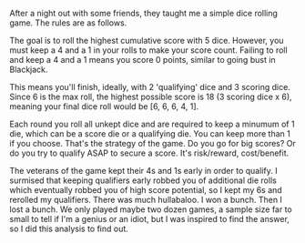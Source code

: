After a night out with some friends, they taught me a simple dice rolling game. The rules are as follows.

The goal is to roll the highest cumulative score with 5 dice. However, you must keep a 4 and a 1 in your rolls to make your score count. Failing to roll and keep a 4 and a 1 means you score 0 points, similar to going bust in Blackjack.

This means you'll finish, ideally, with 2 'qualifying' dice and 3 scoring dice. Since 6 is the max roll, the highest possible score is 18 (3 scoring dice x 6), meaning your final dice roll would be [6, 6, 6, 4, 1].

Each round you roll all unkept dice and are required to keep a minumum of 1 die, which can be a score die or a qualifying die. You can keep more than 1 if you choose. That's the strategy of the game. Do you go for big scores? Or do you try to qualify ASAP to secure a score. It's risk/reward, cost/benefit.

The veterans of the game kept their 4s and 1s early in order to qualify. I surmised that keeping qualifiers early robbed you of additional die rolls which eventually robbed you of high score potential, so I kept my 6s and rerolled my qualifiers. There was much hullabaloo. I won a bunch. Then I lost a bunch. We only played maybe two dozen games, a sample size far to small to tell if I'm a genius or an idiot, but I was inspired to find the answer, so I did this analysis to find out.
